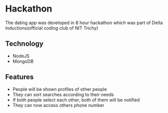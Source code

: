 # Hackathon
The dating app was developed in 8 hour hackathon which was part of Delta Inductions(official coding club of NIT Trichy)
## Technology
* NodeJS
* MongoDB
## Features
* People will be shown profiles of other people
* They can sort searches according to their needs
* If both people select each other, both of them will be notified
* They can now access others phone number
